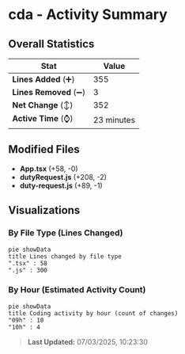 # cda - Activity Summary 

## Overall Statistics

| Stat                   | Value                                                             |
| ---------------------- | ----------------------------------------------------------------- |
| **Lines Added** (➕)   | 355                                          |
| **Lines Removed** (➖) | 3                                        |
| **Net Change** (↕)    | 352                |
| **Active Time** (⌚)   | 23 minutes |


## Modified Files
- **App.tsx** (+58, -0)
- **dutyRequest.js** (+208, -2)
- **duty-request.js** (+89, -1)

## Visualizations

### By File Type (Lines Changed)

```mermaid
pie showData
title Lines changed by file type
".tsx" : 58
".js" : 300
```

### By Hour (Estimated Activity Count)

```mermaid
pie showData
title Coding activity by hour (count of changes)
"09h" : 10
"10h" : 4
```


> **Last Updated:** 07/03/2025, 10:23:30
